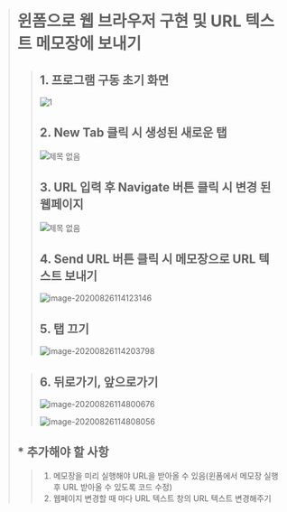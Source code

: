 > # 윈폼으로 웹 브라우저 구현 및 URL 텍스트 메모장에 보내기
> >
> > ## 1. 프로그램 구동 초기 화면
> > 
> >![1](https://user-images.githubusercontent.com/42930502/91250772-cb49aa00-e794-11ea-9831-ee0d215a71f7.png)
> >
> > ## 2. New Tab 클릭 시 생성된 새로운 탭
> >
> > ![제목 없음](https://user-images.githubusercontent.com/42930502/91250874-03e98380-e795-11ea-80b1-4f9367213ec6.png)
> >
> > 
> >
> > ## 3. URL 입력 후 Navigate 버튼 클릭 시 변경 된 웹페이지
> >
> > ![제목 없음](https://user-images.githubusercontent.com/42930502/91250936-254a6f80-e795-11ea-90e4-2a71893e6c7f.png)
> >
> > 
> >
> > ## 4. Send URL 버튼 클릭 시 메모장으로 URL 텍스트 보내기
> >
> > ![image-20200826114123146](C:\Users\hancom\AppData\Roaming\Typora\typora-user-images\image-20200826114123146.png)
> >
> > 
> >
> > ## 5. 탭 끄기
> >
> > ![image-20200826114203798](C:\Users\hancom\AppData\Roaming\Typora\typora-user-images\image-20200826114203798.png)
>
> > 
> >
> > ## 6. 뒤로가기, 앞으로가기
> >
> > ![image-20200826114800676](C:\Users\hancom\AppData\Roaming\Typora\typora-user-images\image-20200826114800676.png)
> >
> > ![image-20200826114808056](C:\Users\hancom\AppData\Roaming\Typora\typora-user-images\image-20200826114808056.png)
> >
> > 
>
> ## * 추가해야 할 사항
>
> > 1. 메모장을 미리 실행해야 URL을 받아올 수 있음(윈폼에서 메모장 실행 후 URL 받아올 수 있도록 코드 수정)
> > 2. 웹페이지 변경할 때 마다 URL 텍스트 창의 URL 텍스트 변경해주기

